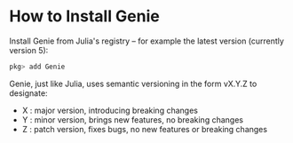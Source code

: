 
<a id='How-to-Install-Genie'></a>

<a id='How-to-Install-Genie-1'></a>

# How to Install Genie


Install Genie from Julia's registry – for example the latest version (currently version 5):


```julia
pkg> add Genie
```


Genie, just like Julia, uses semantic versioning in the form vX.Y.Z to designate:


  * X : major version, introducing breaking changes
  * Y : minor version, brings new features, no breaking changes
  * Z : patch version, fixes bugs, no new features or breaking changes


